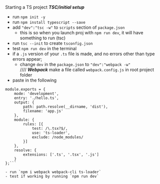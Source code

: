 Starting a TS project
***TSC/initial setup***
- run `npm init -y`
- run `npm install typescript --save`
- add `"dev":"tsc -w"` to `scripts` section of `package.json`
    - this is so when you launch proj with `npm run dev`, it will have something to run (tsc)
- run `tsc --init` to create `tsconfig.json`
- test `npm run dev` in the terminal
 - if a `.js` version of your `.ts` file is made, and no errors other than type errors appear;
    - change `dev` in the `package.json` to `"dev":"webpack -w"`  
////
***Webpack***
make a file called `webpack.config.js` in root project folder
- paste in the following

```const path = require('path');
module.exports = {
    mode: 'development',
    entry: './hello.ts',
    output: {
        path: path.resolve(__dirname, 'dist'),
        filename: 'app.js'
    },
    module: {
        rules: [{
            test: /\.tsx?$/,
            use: 'ts-loader',
            exclude: /node_modules/
        }]
    },
    resolve: {
        extensions: ['.ts', '.tsx', '.js']
    }
};```

- run `npm i webpack webpack-cli ts-loader`
- test if working by running `npm run dev`